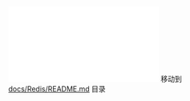 ![10 分钟快速入门 Redis](../docs/Redis/README.md) 移动到 [docs/Redis/README.md]((../docs/Redis/README.md)) 目录